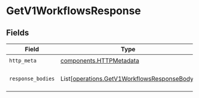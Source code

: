 # GetV1WorkflowsResponse


## Fields

| Field                                                                                                | Type                                                                                                 | Required                                                                                             | Description                                                                                          |
| ---------------------------------------------------------------------------------------------------- | ---------------------------------------------------------------------------------------------------- | ---------------------------------------------------------------------------------------------------- | ---------------------------------------------------------------------------------------------------- |
| `http_meta`                                                                                          | [components.HTTPMetadata](../../models/components/httpmetadata.md)                                   | :heavy_check_mark:                                                                                   | N/A                                                                                                  |
| `response_bodies`                                                                                    | List[[operations.GetV1WorkflowsResponseBody](../../models/operations/getv1workflowsresponsebody.md)] | :heavy_minus_sign:                                                                                   | Workflows retrieved successfully                                                                     |
